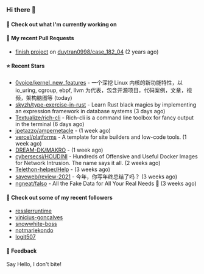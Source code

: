 ### Hi there 👋

#### 👷 Check out what I'm currently working on

#### 🔨 My recent Pull Requests

- [finish project](https://github.com/duytran0998/case_182_04/pull/1) on [duytran0998/case_182_04](https://github.com/duytran0998/case_182_04) (2 years ago)

#### ⭐ Recent Stars

- [0voice/kernel_new_features](https://github.com/0voice/kernel_new_features) - 一个深挖 Linux 内核的新功能特性，以 io_uring, cgroup, ebpf, llvm 为代表，包含开源项目，代码案例，文章，视频，架构脑图等 (today)
- [skyzh/type-exercise-in-rust](https://github.com/skyzh/type-exercise-in-rust) - Learn Rust black magics by implementing an expression framework in database systems (3 days ago)
- [Textualize/rich-cli](https://github.com/Textualize/rich-cli) - Rich-cli is a command line toolbox for fancy output in the terminal (6 days ago)
- [jpetazzo/ampernetacle](https://github.com/jpetazzo/ampernetacle) -  (1 week ago)
- [vercel/platforms](https://github.com/vercel/platforms) - A template for site builders and low-code tools. (1 week ago)
- [DREAM-DK/MAKRO](https://github.com/DREAM-DK/MAKRO) -  (1 week ago)
- [cybersecsi/HOUDINI](https://github.com/cybersecsi/HOUDINI) - Hundreds of Offensive and Useful Docker Images for Network Intrusion. The name says it all. (2 weeks ago)
- [Telethon-helper/Help](https://github.com/Telethon-helper/Help) -  (3 weeks ago)
- [saveweb/review-2021](https://github.com/saveweb/review-2021) - 今年，你写年终总结了吗？ (3 weeks ago)
- [ngneat/falso](https://github.com/ngneat/falso) - All the Fake Data for All Your Real Needs 🙂 (3 weeks ago)

#### 👯 Check out some of my recent followers

- [resslerruntime](https://github.com/resslerruntime)
- [vinicius-goncalves](https://github.com/vinicius-goncalves)
- [snowwhite-boss](https://github.com/snowwhite-boss)
- [notmariekondo](https://github.com/notmariekondo)
- [logit507](https://github.com/logit507)

#### 💬 Feedback

Say Hello, I don't bite!